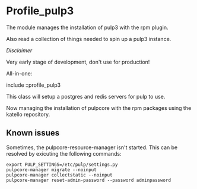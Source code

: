 # Profile_pulp3

The module manages the installation of pulp3 with the rpm plugin.

Also read a collection of things needed to spin up a pulp3 instance.

*Disclaimer*

Very early stage of development, don't use for production!

All-in-one:

include ::profile_pulp3

This class will setup a postgres and redis servers for pulp to use.

Now managing the installation of pulpcore with the rpm packages using the katello repository.

## Known issues

Sometimes, the pulpcore-resource-manager isn't started. This can be resolved by exicuting the following commands:

```
export PULP_SETTINGS=/etc/pulp/settings.py 
pulpcore-manager migrate --noinput
pulpcore-manager collectstatic --noinput
pulpcore-manager reset-admin-password --password adminpassword
```
